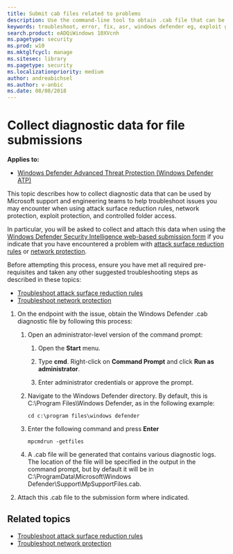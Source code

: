 ```yaml
---
title: Submit cab files related to problems
description: Use the command-line tool to obtain .cab file that can be used to investigate ASR rule issues.
keywords: troubleshoot, error, fix, asr, windows defender eg, exploit guard, attack surface reduction
search.product: eADQiWindows 10XVcnh
ms.pagetype: security
ms.prod: w10
ms.mktglfcycl: manage
ms.sitesec: library
ms.pagetype: security
ms.localizationpriority: medium
author: andreabichsel
ms.author: v-anbic
ms.date: 08/08/2018
---
```


# Collect diagnostic data for file submissions

**Applies to:**

- [Windows Defender Advanced Threat Protection (Windows Defender ATP)](https://wincom.blob.core.windows.net/documents/Windows10_Commercial_Comparison.pdf)

This topic describes how to collect diagnostic data that can be used by Microsoft support and engineering teams to help troubleshoot issues you may encounter when using attack surface reduction rules, network protection, exploit protection, and controlled folder access. 

In particular, you will be asked to collect and attach this data when using the [Windows Defender Security Intelligence web-based submission form](https://www.microsoft.com/en-us/wdsi/filesubmission) if you indicate that you have encountered a problem with [attack surface reduction rules](attack-surface-reduction-exploit-guard.md) or [network protection](network-protection-exploit-guard.md).

Before attempting this process, ensure you have met all required pre-requisites and taken any other suggested troubleshooting steps as described in these topics:
- [Troubleshoot attack surface reduction rules](troubleshoot-asr.md) 
- [Troubleshoot network protection](troubleshoot-np.md) 



1. On the endpoint with the issue, obtain the Windows Defender .cab diagnostic file by following this process:

    1. Open an administrator-level version of the command prompt:
        
        1. Open the **Start** menu.
        
        2. Type **cmd**. Right-click on **Command Prompt** and click **Run as administrator**.
        
        3. Enter administrator credentials or approve the prompt.
        
    2. Navigate to the Windows Defender directory. By default, this is C:\Program Files\Windows Defender, as in the following example:
        
        ```Dos
        cd c:\program files\windows defender
        ```
    
    3. Enter the following command and press **Enter**
        
        ```Dos
        mpcmdrun -getfiles
        ```
    
    4. A .cab file will be generated that contains various diagnostic logs. The location of the file will be specified in the output in the command prompt, but by default it will be in C:\ProgramData\Microsoft\Windows Defender\Support\MpSupportFiles.cab.

2. Attach this .cab file to the submission form where indicated.


## Related topics

- [Troubleshoot attack surface reduction rules](troubleshoot-asr.md) 
- [Troubleshoot network protection](troubleshoot-np.md) 



